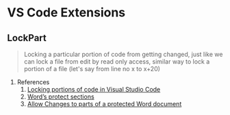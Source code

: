 # VS Code Extensions

## LockPart

> Locking a particular portion of code from getting changed, just like we can lock a file from edit by read only access, similar way to lock a portion of a file (let's say from line no x to x+20)

1. References
   1. [Locking portions of code in Visual Studio Code](https://stackoverflow.com/questions/70451754/locking-portions-of-code-in-visual-studio-code)
   2. [Word’s protect sections](https://www.google.com/search?q=Word%E2%80%99s+protect+sections&newwindow=1&sca_esv=3a0b49d3d851aeaf&sxsrf=AE3TifP839lMrvs6EsJHPxV60PgdFH4G9w%3A1760006802987&ei=kpLnaID-O4SaseMPo5bziAw&ved=0ahUKEwiAj62i-JaQAxUETWwGHSPLHMEQ4dUDCBA&uact=5&oq=Word%E2%80%99s+protect+sections&gs_lp=Egxnd3Mtd2l6LXNlcnAiGVdvcmTigJlzIHByb3RlY3Qgc2VjdGlvbnMyCBAAGIAEGKIEMgUQABjvBUiKDFCIBliIBnABeAGQAQCYAcEBoAHBAaoBAzAuMbgBA8gBAPgBAZgCAqACxQHCAgoQABiwAxjWBBhHmAMAiAYBkAYIkgcDMS4xoAfyArIHAzAuMbgHwwHCBwMwLjLIBwI&sclient=gws-wiz-serp)
   3. [Allow Changes to parts of a protected Word document](https://support.microsoft.com/en-us/office/allow-changes-to-parts-of-a-protected-word-document-187ed01c-8795-43e1-9fd0-c9fca419dadf)